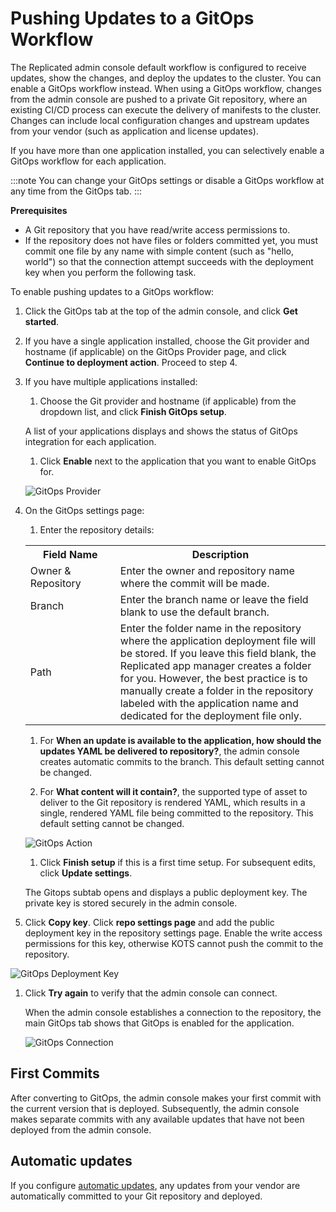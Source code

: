 # Pushing Updates to a GitOps Workflow

The Replicated admin console default workflow is configured to receive updates, show the changes, and deploy the updates to the cluster. You can enable a GitOps workflow instead. When using a GitOps workflow, changes from the admin console are pushed to a private Git repository, where an existing CI/CD process can execute the delivery of manifests to the cluster. Changes can include local configuration changes and upstream updates from your vendor (such as application and license updates).

If you have more than one application installed, you can selectively enable a GitOps workflow for each application.

:::note
You can change your GitOps settings or disable a GitOps workflow at any time from the GitOps tab.
:::

**Prerequisites**

- A Git repository that you have read/write access permissions to.
- If the repository does not have files or folders committed yet, you must commit one file by any name with simple content (such as "hello, world") so that the connection attempt succeeds with the deployment key when you perform the following task.

To enable pushing updates to a GitOps workflow:

1. Click the GitOps tab at the top of the admin console, and click **Get started**.

1. If you have a single application installed, choose the Git provider and hostname (if applicable) on the GitOps Provider page, and click **Continue to deployment action**. Proceed to step 4.

1. If you have multiple applications installed:

    1. Choose the Git provider and hostname (if applicable) from the dropdown list, and click **Finish GitOps setup**.

      A list of your applications displays and shows the status of GitOps integration for each application.

    1. Click **Enable** next to the application that you want to enable GitOps for.

      ![GitOps Provider](/images/gitops-apps.png)

1. On the GitOps settings page:

    1. Enter the repository details:

      <table>
        <tr>
          <th width="30%">Field Name</th>
          <th width="70%">Description</th>
        </tr>
        <tr>
          <td>Owner & Repository</td>
          <td>Enter the owner and repository name where the commit will be made.</td>
        </tr>
        <tr>
          <td>Branch</td>
          <td>Enter the branch name or leave the field blank to use the default branch.</td>
        </tr>
        <tr>
          <td>Path</td>
          <td>Enter the folder name in the repository where the application deployment file will be stored. If you leave this field blank, the Replicated app manager creates a folder for you. However, the best practice is to manually create a folder in the repository labeled with the application name and dedicated for the deployment file only.</td>
          </tr>
      </table>

    1. For **When an update is available to the application, how should the updates YAML be delivered to repository?**, the admin console creates automatic commits to the branch. This default setting cannot be changed.

    1. For **What content will it contain?**, the supported type of asset to deliver to the Git repository is rendered YAML, which results in a single, rendered YAML file being committed to the repository. This default setting cannot be changed.

      ![GitOps Action](/images/gitops-action.png)

    1. Click **Finish setup** if this is a first time setup. For subsequent edits, click **Update settings**.

      The Gitops subtab opens and displays a public deployment key. The private key is stored securely in the admin console.

1. Click **Copy key**. Click **repo settings page** and add the public deployment key in the repository settings page. Enable the write access permissions for this key, otherwise KOTS cannot push the commit to the repository.

  ![GitOps Deployment Key](/images/gitops-deployment-key.png)

1. Click **Try again** to verify that the admin console can connect.

    When the admin console establishes a connection to the repository, the main GitOps tab shows that GitOps is enabled for the application.

    ![GitOps Connection](/images/gitops-connected.png)

## First Commits

After converting to GitOps, the admin console makes your first commit with the current version that is deployed.
Subsequently, the admin console makes separate commits with any available updates that have not been deployed from the admin console.

## Automatic updates

If you configure [automatic updates](updating-apps#configure-automatic-updates), any updates from your vendor are automatically committed to your Git repository and deployed.
